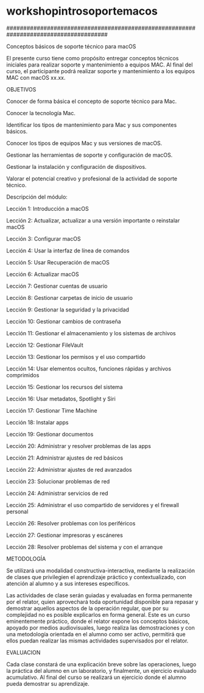# workshopintrosoportemacos
######################################################################################

Conceptos básicos de soporte técnico para macOS

El presente curso tiene como propósito entregar conceptos técnicos iniciales para realizar soporte y mantenimiento a equipos MAC. Al final del curso, el participante podrá realizar soporte y mantenimiento a los equipos MAC con macOS xx.xx. 

OBJETIVOS

Conocer de forma básica el concepto de soporte técnico para Mac.

Conocer la tecnología Mac.

Identificar los tipos de mantenimiento para Mac y sus componentes básicos.

Conocer los tipos de equipos Mac y sus versiones de macOS.

Gestionar las herramientas de soporte y configuración de macOS.

Gestionar la instalación y configuración de dispositivos.

Valorar el potencial creativo y profesional de la actividad de soporte técnico.


Descripción del módulo:

Lección 1: Introducción a macOS

Lección 2: Actualizar, actualizar a una versión importante o reinstalar macOS

Lección 3: Configurar macOS

Lección 4: Usar la interfaz de línea de comandos

Lección 5: Usar Recuperación de macOS

Lección 6: Actualizar macOS

Lección 7: Gestionar cuentas de usuario

Lección 8: Gestionar carpetas de inicio de usuario

Lección 9: Gestionar la seguridad y la privacidad

Lección 10: Gestionar cambios de contraseña

Lección 11: Gestionar el almacenamiento y los sistemas de archivos

Lección 12: Gestionar FileVault

Lección 13: Gestionar los permisos y el uso compartido

Lección 14: Usar elementos ocultos, funciones rápidas y archivos comprimidos

Lección 15: Gestionar los recursos del sistema

Lección 16: Usar metadatos, Spotlight y Siri

Lección 17: Gestionar Time Machine

Lección 18: Instalar apps

Lección 19: Gestionar documentos

Lección 20: Administrar y resolver problemas de las apps

Lección 21: Administrar ajustes de red básicos

Lección 22: Administrar ajustes de red avanzados

Lección 23: Solucionar problemas de red

Lección 24: Administrar servicios de red

Lección 25: Administrar el uso compartido de servidores y el firewall personal

Lección 26: Resolver problemas con los periféricos

Lección 27: Gestionar impresoras y escáneres

Lección 28: Resolver problemas del sistema y con el arranque



METODOLOGÍA

Se utilizará una modalidad constructiva-interactiva, mediante la realización de clases que privilegien el aprendizaje práctico y contextualizado, con atención al alumno y a sus intereses específicos.
 
Las actividades de clase serán guiadas y evaluadas en forma permanente por el relator, quien aprovechará toda oportunidad disponible para repasar y demostrar aquellos aspectos de la operación regular, que por su complejidad no es posible explicarlos en forma general.
Este es un curso eminentemente práctico, donde el relator expone los conceptos básicos, apoyado por medios audiovisuales, luego realiza las demostraciones y con una metodología orientada en el alumno como ser activo, permitirá que ellos puedan realizar las mismas actividades supervisados por el relator.


EVALUACION

Cada clase constará de una explicación breve sobre las operaciones, luego la práctica del alumno en un laboratorio, y finalmente, un ejercicio evaluado acumulativo. Al final del curso se realizará un ejercicio donde el alumno pueda demostrar su aprendizaje.
